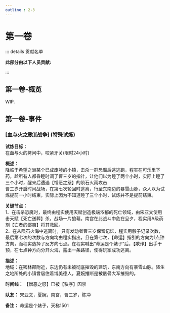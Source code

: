 ```yaml
---
outline : 2-3
---
```


# 第一卷
::: details 贡献名单

**此部分由以下人员贡献:**
<MemberBlock :filterNames="teamMembers" />

<script setup>


const teamMembers = [
'夹狗',
'琥珀',
];
</script>

:::
## 第一卷-概览
WIP.

## 第一卷-事件
### [血与火之歌][战争] (特殊试炼)
**试炼目标：**  
在血与火的拷问中，咬紧牙关(限时24小时)

**概述：**  
降临于希望之洲某个已成废墟的小镇，击杀一群恐魔后逃逃跑，程实在可乐里下药，趁所有人都昏睡时调了曹三岁的指针，让他们以为睡了两个小时，实际上睡了三个小时，醒来后遭遇【憎恶之怒】的陨石火雨攻击  
曹三岁开启时间战场，在第七次轮回时逃离，行至东南边的暴雪山脉，众人以为试炼提前一小时结束，实际上因为不知道睡了三个小时，试炼并不是提前结束。

**关键节点：**  
1、在击杀恐魔时，最终由程实使用天赋创造极端浓郁的死亡领域，由宋亚文使用击天赋【死亡送葬】杀，战场一片狼藉。南宫在此战斗中危在旦夕，程实用A级药剂【亡者的鄙夷】将其救回。  
2、在从陨石火海中逃离时，只有发动者曹三岁保留记忆，程实用骰子记录次数，最后第七次的次数与方向均由程实指出，且在第七次，【命运】指引的方向为1点钟方向，而程实选择了反方向七点。在程实喊出“命运是个婊子”后，【欺诈】出手干预，在七点钟方向分开火海，露出一条路径，使得玩家成功逃离。

**描述：**  
地域：在密林郡附近，东边仍有未被彻底摧毁的建筑，东南方向有暴雪山脉。降生之地所处的小镇曾居住着博美德人，夏婉推断是被骸骨大军摧毁的。

**时间线：** 【憎恶之怒】已被【秩序】囚禁

**队友：** 宋亚文，夏婉，南宫，曹三岁，陈冲

**备注：**
命运是个婊子，天梯1501
